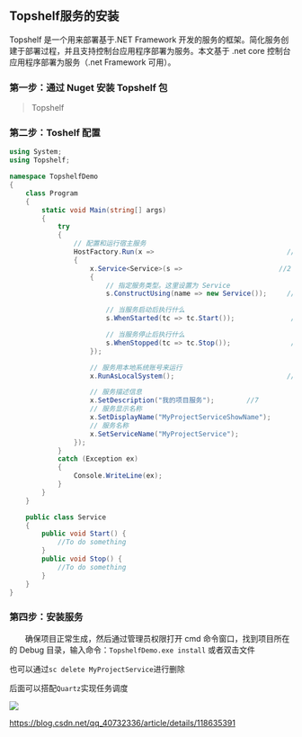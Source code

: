 ## Topshelf服务的安装


  Topshelf 是一个用来部署基于.NET Framework 开发的服务的框架。简化服务创建于部署过程，并且支持控制台应用程序部署为服务。本文基于 .net core 控制台应用程序部署为服务（.net Framework 可用）。



###  第一步：通过 Nuget 安装 Topshelf 包

> Topshelf

### 第二步：Toshelf 配置 


```csharp
using System;
using Topshelf;

namespace TopshelfDemo
{
    class Program
    {
        static void Main(string[] args)
        {
            try
            {  
                // 配置和运行宿主服务
                HostFactory.Run(x =>                                 //1
                {
                    x.Service<Service>(s =>                        //2
                    {
                        // 指定服务类型。这里设置为 Service
                        s.ConstructUsing(name => new Service());     //3

                        // 当服务启动后执行什么
                        s.WhenStarted(tc => tc.Start());              //4

                        // 当服务停止后执行什么
                        s.WhenStopped(tc => tc.Stop());               //5
                    });

                    // 服务用本地系统账号来运行
                    x.RunAsLocalSystem();                            //6

                    // 服务描述信息
                    x.SetDescription("我的项目服务");        //7
                    // 服务显示名称
                    x.SetDisplayName("MyProjectServiceShowName");                       //8
                    // 服务名称
                    x.SetServiceName("MyProjectService");                       //9 
                }); 
            }
            catch (Exception ex)
            {
                Console.WriteLine(ex);
            }
        }
    }

    public class Service
    { 
        public void Start() {
            //To do something
        }
        public void Stop() {
            //To do something
        }
    }
}
```
### 第四步：安装服务

　　确保项目正常生成，然后通过管理员权限打开 cmd 命令窗口，找到项目所在的 Debug 目录，输入命令：`TopshelfDemo.exe install` 或者双击文件


也可以通过` sc delete MyProjectService `进行删除

后面可以搭配`Quartz`实现任务调度

![](https://img-blog.csdnimg.cn/20210718132626731.png?x-oss-process=image/watermark,type_ZmFuZ3poZW5naGVpdGk,shadow_10,text_aHR0cHM6Ly9ibG9nLmNzZG4ubmV0L3FxXzQwNzMyMzM2,size_16,color_FFFFFF,t_70#pic_center)








https://blog.csdn.net/qq_40732336/article/details/118635391
